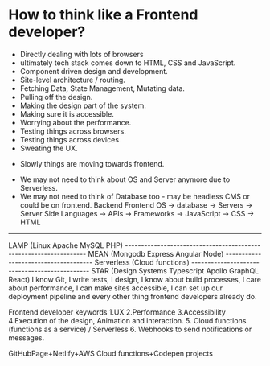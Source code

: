 # How to think like a Frontend developer?

* Directly dealing with lots of browsers
* ultimately tech stack comes down to HTML, CSS and JavaScript.
* Component driven design and development.
* Site-level architecture / routing.
* Fetching Data, State Management, Mutating data.
* Pulling off the design.
* Making the design part of the system.
* Making sure it is accessible.
* Worrying about the performance.
* Testing things across browsers.
* Testing things across devices
* Sweating the UX.

- Slowly things are moving towards frontend.

* We may not need to think about OS and Server anymore due to Serverless.
* We may not need to think of Database too - may be headless CMS or could be on frontend.
Backend                                                                                     Frontend
OS -> database -> Servers -> Server Side Languages -> APIs -> Frameworks -> JavaScript -> CSS -> HTML
--------------------------------------------------
LAMP (Linux Apache MySQL PHP)
      ------------------------------------------------------------------
      MEAN (Mongodb Express Angular Node)
                        -------------------------------------
                        Serverless (Cloud functions)
                                                          ----------------------------------------------
                                                          STAR (Design Systems Typescript Apollo GraphQL React)
I know Git, I write tests, I design, I know about build processes, I care about performance, I can make sites
accessible, I can set up our deployment pipeline and every other thing frontend developers already do.

Frontend developer keywords
1.UX
2.Performance
3.Accessibility
4.Execution of the design, Animation and interaction.
5. Cloud functions (functions as a service) / Serverless
6. Webhooks to send notifications or messages.

GitHubPage+Netlify+AWS Cloud functions+Codepen projects
